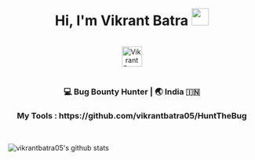 <div align="center">
 <h1> Hi, I'm Vikrant Batra <img src="https://media.giphy.com/media/hvRJCLFzcasrR4ia7z/giphy.gif" width="35px"></h1>
</div>

<br>

<div align="center">
  
  <a href="https://twitter.com/Vikrant_infosec" target="_blank">
    <img align="center" alt="Vikrant Batra | Twitter" width="41px" src="https://raw.githubusercontent.com/anuraghazra/anuraghazra/master/assets/twitter.svg" />
  </a>

 </div>

<br>

<div align="center">
<h3>💻 Bug Bounty Hunter | 🌏 India 🇮🇳 </h3>
<h3> My Tools : https://github.com/vikrantbatra05/HuntTheBug </h3>  
</div>

<br>

![vikrantbatra05's github stats](https://github-readme-stats.vercel.app/api?username=vikrantbatra05&count_private=true&show_icons=true&theme=default)

<br>
